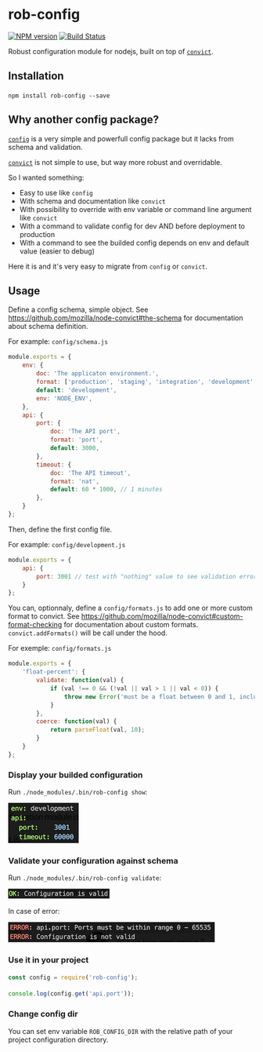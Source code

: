 # rob-config
[![NPM version](http://img.shields.io/npm/v/rob-config.svg)](https://www.npmjs.org/package/rob-config)
[![Build Status](https://travis-ci.org/jeromemacias/node-rob-config.svg?branch=master)](https://travis-ci.org/jeromemacias/node-rob-config)

Robust configuration module for nodejs, built on top of [`convict`](https://github.com/mozilla/node-convict).

## Installation

`npm install rob-config --save`

## Why another config package?

[`config`](https://github.com/lorenwest/node-config) is a very simple and powerfull config package but it lacks from schema and validation.

[`convict`](https://github.com/mozilla/node-convict) is not simple to use, but way more robust and overridable.

So I wanted something:

- Easy to use like `config`
- With schema and documentation like `convict`
- With possibility to override with env variable or command line argument like `convict`
- With a command to validate config for dev AND before deployment to production
- With a command to see the builded config depends on env and default value (easier to debug)

Here it is and it's very easy to migrate from `config` or `convict`.

## Usage

Define a config schema, simple object.
See https://github.com/mozilla/node-convict#the-schema for documentation about schema definition.

For example: `config/schema.js`
```js
module.exports = {
    env: {
        doc: 'The applicaton environment.',
        format: ['production', 'staging', 'integration', 'development', 'test'],
        default: 'development',
        env: 'NODE_ENV',
    },
    api: {
        port: {
            doc: 'The API port',
            format: 'port',
            default: 3000,
        },
        timeout: {
            doc: 'The API timeout',
            format: 'nat',
            default: 60 * 1000, // 1 minutes
        },
    }
};
```

Then, define the first config file.

For example: `config/development.js`
```js
module.exports = {
    api: {
        port: 3001 // test with "nothing" value to see validation error
    }
};
```

You can, optionnaly, define a `config/formats.js` to add one or more custom format to convict.
See https://github.com/mozilla/node-convict#custom-format-checking for documentation about custom formats.
`convict.addFormats()` will be call under the hood.

For exemple: `config/formats.js`
```js
module.exports = {
    'float-percent': {
        validate: function(val) {
            if (val !== 0 && (!val || val > 1 || val < 0)) {
                throw new Error('must be a float between 0 and 1, inclusive');
            }
        },
        coerce: function(val) {
            return parseFloat(val, 10);
        }
    }
};
```

### Display your builded configuration

Run `./node_modules/.bin/rob-config show`:

![Display final configuration](example/screenshot/show.png?raw=true)

### Validate your configuration against schema

Run `./node_modules/.bin/rob-config validate`:

![Validate configuration ok](example/screenshot/validate-ok.png?raw=true)

In case of error:

![Validate configuration error](example/screenshot/validate-error.png?raw=true)

### Use it in your project

```js
const config = require('rob-config');

console.log(config.get('api.port'));

```

### Change config dir

You can set env variable `ROB_CONFIG_DIR` with the relative path of your project configuration directory.
